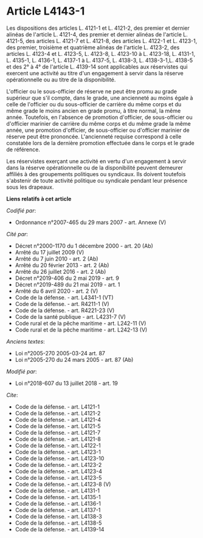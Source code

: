 # Article L4143-1

Les dispositions des articles L. 4121-1 et L. 4121-2, des premier et dernier alinéas de l'article L. 4121-4, des premier et
dernier alinéas de l'article L. 4121-5, des articles L. 4121-7 et L. 4121-8, des articles L. 4122-1 et L. 4123-1, des
premier, troisième et quatrième alinéas de l'article L. 4123-2, des articles L. 4123-4 et L. 4123-5, L. 4123-8, L. 4123-10 à
L. 4123-18, L. 4131-1, L. 4135-1, L. 4136-1, L. 4137-1 à L. 4137-5, L. 4138-3, L. 4138-3-1,L. 4138-5 et des 2° à 4° de
l'article L. 4139-14 sont applicables aux réservistes qui exercent une activité au titre d'un engagement à servir dans la
réserve opérationnelle ou au titre de la disponibilité.

L'officier ou le sous-officier de réserve ne peut être promu au grade supérieur que s'il compte, dans le grade, une
ancienneté au moins égale à celle de l'officier ou du sous-officier de carrière du même corps et du même grade le moins
ancien en grade promu, à titre normal, la même année. Toutefois, en l'absence de promotion d'officier, de sous-officier ou
d'officier marinier de carrière du même corps et du même grade la même année, une promotion d'officier, de sous-officier ou
d'officier marinier de réserve peut être prononcée. L'ancienneté requise correspond à celle constatée lors de la dernière
promotion effectuée dans le corps et le grade de référence.

Les réservistes exerçant une activité en vertu d'un engagement à servir dans la réserve opérationnelle ou de la disponibilité
peuvent demeurer affiliés à des groupements politiques ou syndicaux. Ils doivent toutefois s'abstenir de toute activité
politique ou syndicale pendant leur présence sous les drapeaux.

**Liens relatifs à cet article**

_Codifié par_:

  - Ordonnance n°2007-465 du 29 mars 2007 - art. Annexe (V)

_Cité par_:

  - Décret n°2000-1170 du 1 décembre 2000 - art. 20 (Ab)
  - Arrêté du 17 juillet 2009 (V)
  - Arrêté du 7 juin 2010 - art. 2 (Ab)
  - Arrêté du 20 février 2013 - art. 2 (Ab)
  - Arrêté du 26 juillet 2016 - art. 2 (Ab)
  - Décret n°2019-406 du 2 mai 2019 - art. 9
  - Décret n°2019-489 du 21 mai 2019 - art. 1
  - Arrêté du 6 avril 2020 - art. 2 (V)
  - Code de la défense. - art. L4341-1 (VT)
  - Code de la défense. - art. R4211-1 (V)
  - Code de la défense. - art. R4221-23 (V)
  - Code de la santé publique - art. L4231-7 (V)
  - Code rural et de la pêche maritime - art. L242-11 (V)
  - Code rural et de la pêche maritime - art. L242-13 (V)

_Anciens textes_:

  - Loi n°2005-270 2005-03-24 art. 87
  - Loi n°2005-270 du 24 mars 2005 - art. 87 (Ab)

_Modifié par_:

  - Loi n°2018-607 du 13 juillet 2018 - art. 19

_Cite_:

  - Code de la défense. - art. L4121-1
  - Code de la défense. - art. L4121-2
  - Code de la défense. - art. L4121-4
  - Code de la défense. - art. L4121-5
  - Code de la défense. - art. L4121-7
  - Code de la défense. - art. L4121-8
  - Code de la défense. - art. L4122-1
  - Code de la défense. - art. L4123-1
  - Code de la défense. - art. L4123-10
  - Code de la défense. - art. L4123-2
  - Code de la défense. - art. L4123-4
  - Code de la défense. - art. L4123-5
  - Code de la défense. - art. L4123-8 (V)
  - Code de la défense. - art. L4131-1
  - Code de la défense. - art. L4135-1
  - Code de la défense. - art. L4136-1
  - Code de la défense. - art. L4137-1
  - Code de la défense. - art. L4138-3
  - Code de la défense. - art. L4138-5
  - Code de la défense. - art. L4139-14

